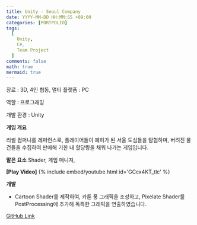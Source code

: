 ```yaml
---
title: Unity - Seoul Company
date: YYYY-MM-DD HH:MM:SS +09:00
categories: [PORTPOLIO]
tags:
  [
    Unity,
    C#,
    Team Project
  ]
comments: false
math: true
mermaid: true
---
```


장르 : 3D, 4인 협동, 멀티
플랫폼 : PC

역할 : 프로그래밍

개발 환경 : Unity

**게임 개요**

리썰 컴퍼니를 레퍼런스로,
플레이어들이 폐허가 된 서울 도심들을 탐험하며, 버려진 물건들을 수집하여
판매해 기한 내 할당량을 채워 나가는 게임입니다.

**맡은 요소**
Shader, 게임 매니져,

**[Play Video]**
{% include embed/youtube.html id='GCcx4KT_tlc' %}

**개발**

<ul>
    <li>Cartoon Shader를 제작하여, 카툰 풍 그래픽을 조성하고, Pixelate Shader를 PostProcessing에 추가해 독특한 그래픽을 연출하였습니다.</li>
</ul>

[GitHub Link](https://github.com/miro0325/Temple_Of_Sita) 


